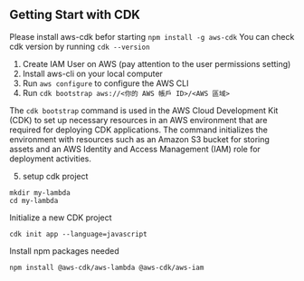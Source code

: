 ## Getting Start with CDK

Please install aws-cdk befor starting
`npm install -g aws-cdk`
You can check cdk version by running `cdk --version`

1. Create IAM User on AWS (pay attention to the user permissions setting)
2. Install aws-cli on your local computer
3. Run `aws configure` to configure the AWS CLI
4. Run `cdk bootstrap aws://<你的 AWS 帳戶 ID>/<AWS 區域>`

The `cdk bootstrap` command is used in the AWS Cloud Development Kit (CDK) to set up necessary resources in an AWS environment that are required for deploying CDK applications. 
The command initializes the environment with resources such as an Amazon S3 bucket for storing assets and an AWS Identity and Access Management (IAM) role for deployment activities.


5. setup cdk project
```
mkdir my-lambda
cd my-lambda
```
Initialize a new CDK project
```
cdk init app --language=javascript
```
Install npm packages needed
```
npm install @aws-cdk/aws-lambda @aws-cdk/aws-iam
```
